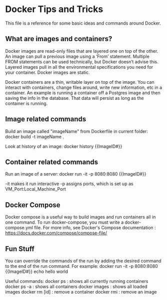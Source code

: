 Docker Tips and Tricks
=======================

This file is a reference for some basic ideas and commands around Docker.

What are images and containers?
-------------------------------

Docker images are read-only files that are layered one on top of the other. An image can pull a previous image using a ‘From’ statement. Multiple FROM statements can be used technically, but Docker doesn’t advise this. Layered images pull in all the environmental specifications you need for your container. Docker images are static.

Docker containers are a thin, writable layer on top of the image. You can interact with containers, change files around, write new information, etc in a container. An example is running a container off a Postgres image and then saving the info in the database. That data will persist as long as the container is running.

Image related commands
-----------------------

Build an image called "imageName" from Dockerfile in current folder:
	docker build -t imageName .

Look at history of an image:
	docker history {{ImageID#}}

Container related commands
---------------------------

Run an image of a server:
	docker run -it -p 8080:8080 {{ImageID#}}

-it makes it run interactive
-p assigns ports, which is set up as VM_Port:Local_Machine_Port

Docker Compose
--------------

Docker compose is a useful way to build images and run containers all in one command. To run docker-compose, you must write a docker-compose.yml file. For more info, see Docker's Compose documentation : https://docs.docker.com/compose/compose-file/

Fun Stuff
---------

You can override the commands of the run by adding the desired command to the end of the run command.
For example:
	docker run -it -p 8080:8080 {{ImageID#}} echo hello world

Useful commands:
	docker ps : shows all currently running containers
	docker ps -a : shows all containers
	docker images : shows all loaded images
	docker rm [id] :  remove a container
	docker rmi : remove an image


